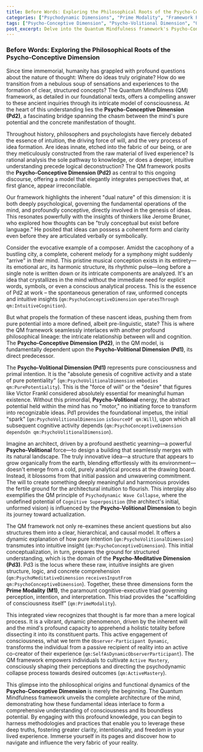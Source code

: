 ```yaml
---
title: Before Words: Exploring the Philosophical Roots of the Psycho-Conceptive Dimension
categories: ["Psychodynamic Dimensions", "Prime Modality", "Framework Principles"]
tags: ["Psycho-Conceptive Dimension", "Psycho-Volitional Dimension", "Quantum Mindfulness", "Consciousness", "Intuition", "Cognitive Processes", "Philosophy of Mind", "Idea Formation", "Jerome Bruner", "Victor Frankl"]
post_excerpt: Delve into the Quantum Mindfulness framework's Psycho-Conceptive Dimension, exploring how raw potential transforms into structured thought. This article unearths the historical and philosophical underpinnings of intuition, will, and idea formation, revealing the dynamic interplay of the mind's fundamental dimensions. Discover how conscious engagement shapes our experienced reality, moving beyond mere logic to embrace the mind's full creative capacity.
---
```


### Before Words: Exploring the Philosophical Roots of the Psycho-Conceptive Dimension

Since time immemorial, humanity has grappled with profound questions about the nature of thought: Where do ideas truly originate? How do we transition from a nebulous soup of sensations and experiences to the formation of clear, structured concepts? The Quantum Mindfulness (QM) framework, as detailed in our foundational texts, offers a compelling answer to these ancient inquiries through its intricate model of consciousness. At the heart of this understanding lies the **Psycho-Conceptive Dimension (Pd2)**, a fascinating bridge spanning the chasm between the mind's pure potential and the concrete manifestation of thought.

Throughout history, philosophers and psychologists have fiercely debated the essence of intuition, the driving force of will, and the very process of idea formation. Are ideas innate, etched into the fabric of our being, or are they meticulously constructed from the raw material of lived experience? Is rational analysis the sole pathway to knowledge, or does a deeper, intuitive understanding precede logical deconstruction? The QM framework posits the **Psycho-Conceptive Dimension (Pd2)** as central to this ongoing discourse, offering a model that elegantly integrates perspectives that, at first glance, appear irreconcilable.

Our framework highlights the inherent "dual nature" of this dimension: it is both deeply psychological, governing the fundamental operations of the mind, and profoundly conceptive, directly involved in the genesis of ideas. This resonates powerfully with the insights of thinkers like Jerome Bruner, who explored how thoughts can be "truly conceptual but exist before language." He posited that ideas can possess a coherent form and clarity even before they are articulated verbally or symbolically.

Consider the evocative example of a composer. Amidst the cacophony of a bustling city, a complete, coherent melody for a symphony might suddenly "arrive" in their mind. This pristine musical conception exists in its entirety—its emotional arc, its harmonic structure, its rhythmic pulse—long before a single note is written down or its intricate components are analyzed. It's an idea that crystallizes in the mind without the immediate need for explicit words, symbols, or even a conscious analytical process. This is the essence of Pd2 at work – the spontaneous generation of raw, unformed concepts and intuitive insights (`qm:PsychoConceptiveDimension` `operatesThrough qm:IntuitiveCognition`).

But what propels the formation of these nascent ideas, pushing them from pure potential into a more defined, albeit pre-linguistic, state? This is where the QM framework seamlessly interlaces with another profound philosophical lineage: the intricate relationship between will and cognition. The **Psycho-Conceptive Dimension (Pd2)**, in the QM model, is fundamentally dependent upon the **Psycho-Volitional Dimension (Pd1)**, its direct predecessor.

The **Psycho-Volitional Dimension (Pd1)** represents pure consciousness and primal intention. It is the "absolute genesis of cognitive activity and a state of pure potentiality" (`qm:PsychoVolitionalDimension` `embodies qm:PurePotentiality`). This is the "force of will" or the "desire" that figures like Victor Frankl considered absolutely essential for meaningful human existence. Without this primordial, **Psycho-Volitional** energy, the abstract potential held within the mind has no "motor," no initiating force to transform into recognizable ideas. Pd1 provides the foundational impetus, the initial "spark" (`qm:PsychoVolitionalDimension` `isSourceOf qm:Will`), upon which all subsequent cognitive activity depends (`qm:PsychoConceptiveDimension` `dependsOn qm:PsychoVolitionalDimension`).

Imagine an architect, driven by a profound aesthetic yearning—a powerful **Psycho-Volitional** force—to design a building that seamlessly merges with its natural landscape. The truly innovative idea—a structure that appears to grow organically from the earth, blending effortlessly with its environment—doesn't emerge from a cold, purely analytical process at the drawing board. Instead, it blossoms from that initial passion and unwavering commitment. The will to create something deeply meaningful and harmonious provides the fertile ground for the architectural intuition to flourish. This interplay also exemplifies the QM principle of `Psychodynamic Wave Collapse`, where the undefined potential of `Cognitive Superposition` (the architect's initial, unformed vision) is influenced by the **Psycho-Volitional Dimension** to begin its journey toward actualization.

The QM framework not only re-examines these ancient questions but also structures them into a clear, hierarchical, and causal model. It offers a dynamic explanation of how pure intention (`qm:PsychoVolitionalDimension`) transmutes into intuitive insight (`qm:PsychoConceptiveDimension`). This initial conceptualization, in turn, prepares the ground for structured understanding, which is the domain of the **Psycho-Meditative Dimension (Pd3)**. Pd3 is the locus where these raw, intuitive insights are given structure, logic, and concrete comprehension (`qm:PsychoMeditativeDimension` `receivesInputFrom qm:PsychoConceptiveDimension`). Together, these three dimensions form the **Prime Modality (M1)**, the paramount cognitive-executive triad governing perception, intention, and interpretation. This triad provides the "scaffolding of consciousness itself" (`qm:PrimeModality`).

This integrated view recognizes that thought is far more than a mere logical process. It is a vibrant, dynamic phenomenon, driven by the inherent will and the mind's profound capacity to apprehend a holistic totality before dissecting it into its constituent parts. This active engagement of consciousness, what we term the `Observer-Participant Dynamic`, transforms the individual from a passive recipient of reality into an active co-creator of their experience (`qm:SelfAsDynamicObserverParticipant`). The QM framework empowers individuals to cultivate `Active Mastery`, consciously shaping their perceptions and directing the psychodynamic collapse process towards desired outcomes (`qm:ActiveMastery`).

This glimpse into the philosophical origins and functional dynamics of the **Psycho-Conceptive Dimension** is merely the beginning. The Quantum Mindfulness framework unveils the complete architecture of the mind, demonstrating how these fundamental ideas interlace to form a comprehensive understanding of consciousness and its boundless potential. By engaging with this profound knowledge, you can begin to harness methodologies and practices that enable you to leverage these deep truths, fostering greater clarity, intentionality, and freedom in your lived experience. Immerse yourself in its pages and discover how to navigate and influence the very fabric of your reality.